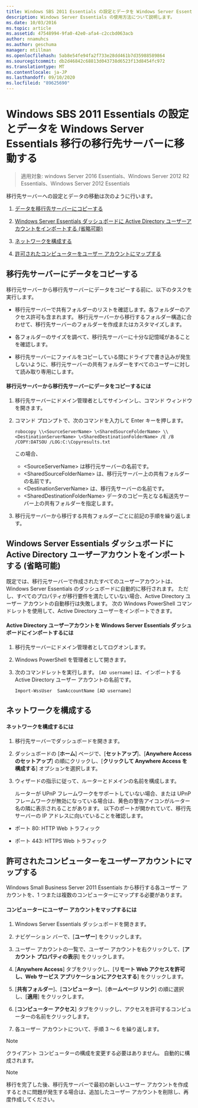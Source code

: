 ```yaml
---
title: Windows SBS 2011 Essentials の設定とデータを Windows Server Essentials 移行の移行先サーバーに移動する
description: Windows Server Essentials の使用方法について説明します。
ms.date: 10/03/2016
ms.topic: article
ms.assetid: 47548994-9fa0-42e0-afa4-c2ccbd063acb
author: nnamuhcs
ms.author: geschuma
manager: mtillman
ms.openlocfilehash: 5ab8e54fe94fa2f733e28dd461b7d35988589864
ms.sourcegitcommit: db2d46842c68813d043738d6523f13d8454fc972
ms.translationtype: MT
ms.contentlocale: ja-JP
ms.lasthandoff: 09/10/2020
ms.locfileid: "89625690"
---
```

# <a name="move-windows-sbs-2011-essentials-settings-and-data-to-the-destination-server-for-windows-server-essentials-migration"></a>Windows SBS 2011 Essentials の設定とデータを Windows Server Essentials 移行の移行先サーバーに移動する

>適用対象: windows Server 2016 Essentials、Windows Server 2012 R2 Essentials、Windows Server 2012 Essentials

移行先サーバーへの設定とデータの移動は次のように行います。


1.  [データを移行先サーバーにコピーする](Move-Windows-SBS-2011-Essentials-to-the-Destination-Server-for-migration.md#BKMK_CopyData)

2.  [Windows Server Essentials ダッシュボードに Active Directory ユーザーアカウントをインポートする (省略可能)](Move-Windows-SBS-2011-Essentials-to-the-Destination-Server-for-migration.md#BKMK_ImportADaccounts)

3.  [ネットワークを構成する](Move-Windows-SBS-2011-Essentials-to-the-Destination-Server-for-migration.md#BKMK_Network)

4.  [許可されたコンピューターをユーザー アカウントにマップする](Move-Windows-SBS-2011-Essentials-to-the-Destination-Server-for-migration.md#BKMK_MapPermittedComputers)

##  <a name="copy-data-to-the-destination-server"></a><a name="BKMK_CopyData"></a> 移行先サーバーにデータをコピーする
 移行元サーバーから移行先サーバーにデータをコピーする前に、以下のタスクを実行します。

-   移行元サーバーで共有フォルダーのリストを確認します。各フォルダーのアクセス許可も含まれます。 移行元サーバーから移行するフォルダー構造に合わせて、移行先サーバーのフォルダーを作成またはカスタマイズします。

-   各フォルダーのサイズを調べて、移行先サーバーに十分な記憶域があることを確認します。

-   移行先サーバーにファイルをコピーしている間にドライブで書き込みが発生しないように、移行元サーバーの共有フォルダーをすべてのユーザーに対して読み取り専用にします。

#### <a name="to-copy-data-from-the-source-server-to-the-destination-server"></a>移行元サーバーから移行先サーバーにデータをコピーするには

1.  移行先サーバーにドメイン管理者としてサインインし、コマンド ウィンドウを開きます。

2.  コマンド プロンプトで、次のコマンドを入力して Enter キーを押します。

    `robocopy \\<SourceServerName> \<SharedSourceFolderName> \\<DestinationServerName> \<SharedDestinationFolderName> /E /B /COPY:DATSOU /LOG:C:\Copyresults.txt`

     この場合、
     - \<SourceServerName\> は移行元サーバーの名前です。
     - \<SharedSourceFolderName\> は、移行元サーバー上の共有フォルダーの名前です。
     - \<DestinationServerName\> は、移行先サーバーの名前です。
     - \<SharedDestinationFolderName\> データのコピー先となる転送先サーバー上の共有フォルダーを指定します。

3.  移行元サーバーから移行する共有フォルダーごとに前記の手順を繰り返します。

##  <a name="import-active-directory-user-accounts-to-the-windows-server-essentials-dashboard-optional"></a><a name="BKMK_ImportADaccounts"></a> Windows Server Essentials ダッシュボードに Active Directory ユーザーアカウントをインポートする (省略可能)
 既定では、移行元サーバーで作成されたすべてのユーザーアカウントは、Windows Server Essentials のダッシュボードに自動的に移行されます。 ただし、すべてのプロパティが移行要件を満たしていない場合、Active Directory ユーザー アカウントの自動移行は失敗します。 次の Windows PowerShell コマンドレットを使用して、Active Directory ユーザーをインポートできます。

#### <a name="to-import-an-active-directory-user-account-to-the-windows-server-essentials-dashboard"></a>Active Directory ユーザーアカウントを Windows Server Essentials ダッシュボードにインポートするには

1.  移行先サーバーにドメイン管理者としてログオンします。

2.  Windows PowerShell を管理者として開きます。

3.  次のコマンドレットを実行します。 `[AD username]` は、インポートする Active Directory ユーザー アカウントの名前です。

     `Import-WssUser  SamAccountName [AD username]`

##  <a name="configure-the-network"></a><a name="BKMK_Network"></a> ネットワークを構成する

#### <a name="to-configure-the-network"></a>ネットワークを構成するには

1. 移行先サーバーでダッシュボードを開きます。

2. ダッシュボードの [**ホーム**] ページで、[**セットアップ**]、[**Anywhere Access のセットアップ**] の順にクリックし、[**クリックして Anywhere Access を構成する**] オプションを選択します。

3. ウィザードの指示に従って、ルーターとドメインの名前を構成します。

   ルーターが UPnP フレームワークをサポートしていない場合、または UPnP フレームワークが無効になっている場合は、黄色の警告アイコンがルーター名の隣に表示されることがあります。 以下のポートが開かれていて、移行先サーバーの IP アドレスに向いていることを確認します。

-   ポート 80: HTTP Web トラフィック

-   ポート 443: HTTPS Web トラフィック

##  <a name="map-permitted-computers-to-user-accounts"></a><a name="BKMK_MapPermittedComputers"></a> 許可されたコンピューターをユーザーアカウントにマップする
 Windows Small Business Server 2011 Essentials から移行する各ユーザー アカウントを、1 つまたは複数のコンピューターにマップする必要があります。

#### <a name="to-map-user-accounts-to-computers"></a>コンピューターにユーザー アカウントをマップするには

1.  Windows Server Essentials ダッシュボードを開きます。

2.  ナビゲーション バーで、[**ユーザー**] をクリックします。

3.  ユーザー アカウントの一覧で、ユーザー アカウントを右クリックして、[**アカウント プロパティの表示**] をクリックします。

4.  [**Anywhere Access**] タブをクリックし、[**リモート Web アクセスを許可し、Web サービス アプリケーションにアクセスする**] をクリックします。

5.  [**共有フォルダー**]、[**コンピューター**]、[**ホームページ リンク**] の順に選択し、[**適用**] をクリックします。

6.  [**コンピューター アクセス**] タブをクリックし、アクセスを許可するコンピューターの名前をクリックします。

7.  各ユーザー アカウントについて、手順 3 ～ 6 を繰り返します。

> [!NOTE]
>  クライアント コンピューターの構成を変更する必要はありません。 自動的に構成されます。

> [!NOTE]
>  移行を完了した後、移行先サーバーで最初の新しいユーザー アカウントを作成するときに問題が発生する場合は、追加したユーザー アカウントを削除し、再度作成してください。
